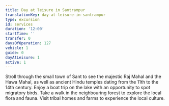 ```yaml
---
title: Day at leisure in Santrampur
translationKey: day-at-leisure-in-santrampur
type: excursion
id: services
duration: '12:00'
startTime: ''
transfer: 0
daysOfOperation: 127
vehicle: 1
guide: 0
dayAtLeisure: 1
active: 1
---
```

Stroll through the small town of Sant to see the majestic Raj Mahal and the Hawa Mahal, as well as ancient Hindu temples dating from the 11th to the 14th century. Enjoy a boat trip on the lake with an opportunity to spot migratory birds. Take a walk in the neighbouring forest to explore the local flora and fauna. Visit tribal homes and farms to experience the local culture.